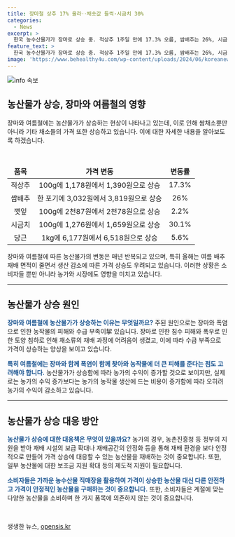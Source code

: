 ```yaml
---
title: 장마철 상추 17% 올라‥채솟값 들썩·시금치 30%
categories:
  - News
excerpt: >
  한국 농수산물가가 장마로 상승 중. 적상추 1주일 만에 17.3% 오름, 쌈배추는 26%, 시금치는 30.1%, 당근은 5.6% 상승. 식당·반찬가게에서는 농산물값 상승으로 사용을 자제하는 곳도. 여름 재해에 따른 농산물값 폭등 문제는 매년 반복되고 있으며, 올해는 배추 재배 면적 줄어들어 가격 상승 우려. 
feature_text: >
  한국 농수산물가가 장마로 상승 중. 적상추 1주일 만에 17.3% 오름, 쌈배추는 26%, 시금치는 30.1%, 당근은 5.6% 상승. 식당·반찬가게에서는 농산물값 상승으로 사용을 자제하는 곳도. 여름 재해에 따른 농산물값 폭등 문제는 매년 반복되고 있으며, 올해는 배추 재배 면적 줄어들어 가격 상승 우려. 
image: 'https://www.behealthy4u.com/wp-content/uploads/2024/06/koreanews.jpg'
---
```


<p><img src="https://www.behealthy4u.com/wp-content/uploads/2024/06/koreanews.jpg" alt="info 속보" /></p>

<h2 data-ke-size="size26">농산물가 상승, 장마와 여름철의 영향</h2>

<p data-ke-size="size16">장마와 여름철에는 농산물가가 상승하는 현상이 나타나고 있는데, 이로 인해 쌈채소뿐만 아니라 기타 채소들의 가격 또한 상승하고 있습니다. 이에 대한 자세한 내용을 알아보도록 하겠습니다.</p>

<p data-ke-size="size16">&nbsp;</p>

<table>
<thead>
<tr>
<td style="text-align: center; height: 17px;"><b>품목</b></td>
<td style="text-align: center; height: 17px;"><b>가격 변동</b></td>
<td style="text-align: center; height: 17px;"><b>변동률</b></td>
</tr>
</thead>
<tbody>
<tr>
<td style="text-align: center; height: 17px;">적상추</td>
<td style="text-align: center; height: 17px;">100g에 1,178원에서 1,390원으로 상승</td>
<td style="text-align: center; height: 17px;">17.3%</td>
</tr>
<tr>
<td style="text-align: center; height: 17px;">쌈배추</td>
<td style="text-align: center; height: 17px;">한 포기에 3,032원에서 3,819원으로 상승</td>
<td style="text-align: center; height: 17px;">26%</td>
</tr>
<tr>
<td style="text-align: center; height: 17px;">깻잎</td>
<td style="text-align: center; height: 17px;">100g에 2천87원에서 2천78원으로 상승</td>
<td style="text-align: center; height: 17px;">2.2%</td>
</tr>
<tr>
<td style="text-align: center; height: 17px;">시금치</td>
<td style="text-align: center; height: 17px;">100g에 1,276원에서 1,659원으로 상승</td>
<td style="text-align: center; height: 17px;">30.1%</td>
</tr>
<tr>
<td style="text-align: center; height: 17px;">당근</td>
<td style="text-align: center; height: 17px;">1kg에 6,177원에서 6,518원으로 상승</td>
<td style="text-align: center; height: 17px;">5.6%</td>
</tr>
</tbody>
</table>

<p data-ke-size="size16">장마와 여름철에 따른 농산물가의 변동은 매년 반복되고 있으며, 특히 올해는 여름 배추 재배 면적이 줄면서 생산 감소에 따른 가격 상승도 우려되고 있습니다. 이러한 상황은 소비자들 뿐만 아니라 농가와 시장에도 영향을 미치고 있습니다.</p>

<hr>

<h2 data-ke-size="size26">농산물가 상승 원인</h2>

<p data-ke-size="size16"><b><span style="color: #1a5490;">장마와 여름철에 농산물가가 상승하는 이유는 무엇일까요?</span></b> 주된 원인으로는 장마와 폭염으로 인한 농작물의 피해와 수급 부족이挈 있습니다. 장마로 인한 침수 피해와 폭우로 인한 토양 침하로 인해 채소류의 재배 과정에 어려움이 생겼고, 이에 따라 수급 부족으로 가격이 상승하는 양상을 보이고 있습니다.</p>

<p data-ke-size="size16"><b><span style="color: #1a5490;">특히 여름철에는 장마와 함께 폭염이 함께 찾아와 농작물에 더 큰 피해를 준다는 점도 고려해야 합니다.</span></b> 농산물가가 상승함에 따라 농가의 수익이 증가할 것으로 보이지만, 실제로는 농가의 수익 증가보다는 농가의 농작물 생산에 드는 비용이 증가함에 따라 오히려 농가의 수익이 감소하고 있습니다.</p>

<hr>

<h2 data-ke-size="size26">농산물가 상승 대응 방안</h2>

<p data-ke-size="size16"><b><span style="color: #1a5490;">농산물가 상승에 대한 대응책은 무엇이 있을까요?</span></b> 농가의 경우, 농촌진흥청 등 정부의 지원을 받아 재배 시설의 보급 확대나 재배공간의 안정화 등을 통해 재배 환경을 보다 안정적으로 만들어 가격 상승에 대응할 수 있는 농산물을 재배하는 것이 중요합니다. 또한, 일부 농산물에 대한 보조금 지원 확대 등의 제도적 지원이 필요합니다.</p>

<p data-ke-size="size16"><b><span style="color: #1a5490;">소비자들은 가까운 농수산물 직매장을 활용하여 가격이 상승한 농산물 대신 다른 안전하고 가격이 안정적인 농산물을 구매하는 것이 중요합니다.</span></b> 또한, 소비자들은 계절에 맞는 다양한 농산물을 소비하며 한 가지 품목에 의존하지 않는 것이 중요합니다.</p>

<p data-ke-size="size16">&nbsp;</p>
생생한 뉴스, <a href="https://opensis.kr" rel="dofollow">opensis.kr</a>


